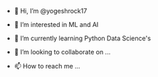 - 👋 Hi, I’m @yogeshrock17
- 👀 I’m interested in ML and AI
- 🌱 I’m currently learning Python Data Science's

- 💞️ I’m looking to collaborate on ...
- 📫 How to reach me ...

<!---
yogeshrock17/yogeshrock17 is a ✨ special ✨ repository because its `README.md` (this file) appears on your GitHub profile.
You can click the Preview link to take a look at your changes.
--->
